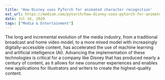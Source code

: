 ```yaml
---
title: 'How Disney uses PyTorch for animated character recognition'
ext_url: https://medium.com/pytorch/how-disney-uses-pytorch-for-animated-character-recognition-a1722a182627
date: Jul 16, 2020
tags: ["Media & Entertainment"]
---
```

The long and incremental evolution of the media industry, from a traditional broadcast and home video model, to a more mixed model with increasingly digitally-accessible content, has accelerated the use of machine learning and artificial intelligence (AI). Advancing the implementation of these technologies is critical for a company like Disney that has produced nearly a century of content, as it allows for new consumer experiences and enables new applications for illustrators and writers to create the highest-quality content.